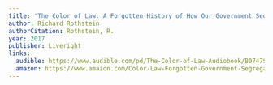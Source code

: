 ```yaml
---
title: 'The Color of Law: A Forgotten History of How Our Government Segregated America'
author: Richard Rothstein
authorCitation: Rothstein, R.
year: 2017
publisher: Liveright
links:
  audible: https://www.audible.com/pd/The-Color-of-Law-Audiobook/B0747SYKJF
  amazon: https://www.amazon.com/Color-Law-Forgotten-Government-Segregated/dp/1631492853
---
```

